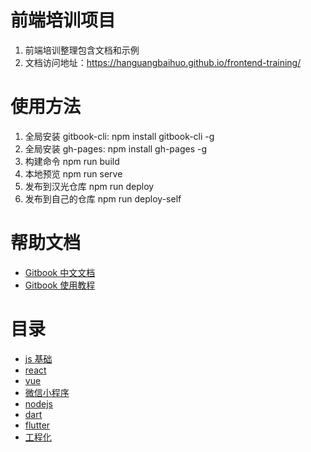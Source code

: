 <!--
 * @Author: 明华
 * @Date: 2021-01-04 10:37:40
 * @LastEditors: 明华
 * @LastEditTime: 2021-01-04 19:12:34
 * @Description:
 * @FilePath: /frontend-training/README.md
-->

# 前端培训项目

1. 前端培训整理包含文档和示例
2. 文档访问地址：https://hanguangbaihuo.github.io/frontend-training/

# 使用方法

1. 全局安装 gitbook-cli: npm install gitbook-cli -g
2. 全局安装 gh-pages: npm install gh-pages -g
3. 构建命令 npm run build
4. 本地预览 npm run serve
5. 发布到汉光仓库 npm run deploy
6. 发布到自己的仓库 npm run deploy-self

# 帮助文档

- [Gitbook 中文文档](https://chrisniael.gitbooks.io/gitbook-documentation/content/build/index.html)
- [Gitbook 使用教程](https://www.jianshu.com/p/421cc442f06c)

# 目录

* [js 基础](./javascript-base/readme.md)
* [react](./react/readme.md)
* [vue](./vue/readme.md)
* [微信小程序](./miniapp/readme.md)
* [nodejs](./nodejs/readme.md)
* [dart](./dart/readme.md)
* [flutter](./flutter/readme.md)
* [工程化](./engineering/readme.md)
